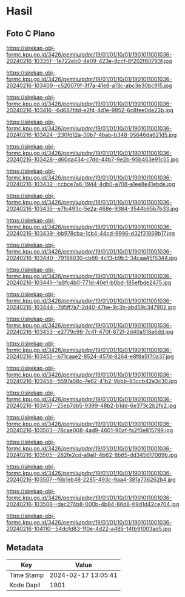 # Hasil

## Foto C Plano

https://sirekap-obj-formc.kpu.go.id/3426/pemilu/pdpr/19/01/01/10/01/1901011001036-20240216-103351--1e722eb0-4e09-423e-8ccf-8f202f60793f.jpg

https://sirekap-obj-formc.kpu.go.id/3426/pemilu/pdpr/19/01/01/10/01/1901011001036-20240216-103409--c520079f-3f7a-41e8-a13c-abc3e30bc915.jpg

https://sirekap-obj-formc.kpu.go.id/3426/pemilu/pdpr/19/01/01/10/01/1901011001036-20240216-103416--6d687fdd-e2f4-4d1e-9952-6c8fee0de23b.jpg

https://sirekap-obj-formc.kpu.go.id/3426/pemilu/pdpr/19/01/01/10/01/1901011001036-20240216-103424--230fd12a-30b7-4bab-b348-05646da621d5.jpg

https://sirekap-obj-formc.kpu.go.id/3426/pemilu/pdpr/19/01/01/10/01/1901011001036-20240216-103428--d60da434-c7dd-44b7-9e2b-95b463e91c55.jpg

https://sirekap-obj-formc.kpu.go.id/3426/pemilu/pdpr/19/01/01/10/01/1901011001036-20240216-103432--ccbce7a6-1944-4db0-a708-a1ee8e41ebde.jpg

https://sirekap-obj-formc.kpu.go.id/3426/pemilu/pdpr/19/01/01/10/01/1901011001036-20240216-103435--e7fc493c-5e2a-468e-9384-3544b65b7b33.jpg

https://sirekap-obj-formc.kpu.go.id/3426/pemilu/pdpr/19/01/01/10/01/1901011001036-20240216-103439--bb978cba-1cb4-44cd-9996-d32f31869b17.jpg

https://sirekap-obj-formc.kpu.go.id/3426/pemilu/pdpr/19/01/01/10/01/1901011001036-20240216-103440--79198030-cb66-4c13-b9b3-34caa4515344.jpg

https://sirekap-obj-formc.kpu.go.id/3426/pemilu/pdpr/19/01/01/10/01/1901011001036-20240216-103441--1a8fc4b0-771d-40e1-b0bd-185efbde2475.jpg

https://sirekap-obj-formc.kpu.go.id/3426/pemilu/pdpr/19/01/01/10/01/1901011001036-20240216-103444--7d5ff7a7-2d40-47be-9c3b-abd59c347902.jpg

https://sirekap-obj-formc.kpu.go.id/3426/pemilu/pdpr/19/01/01/10/01/1901011001036-20240216-103453--e2779c98-7c41-470f-872f-2d40a518a6dd.jpg

https://sirekap-obj-formc.kpu.go.id/3426/pemilu/pdpr/19/01/01/10/01/1901011001036-20240216-103455--b71caae2-8524-457d-8264-e8f8a5f70a37.jpg

https://sirekap-obj-formc.kpu.go.id/3426/pemilu/pdpr/19/01/01/10/01/1901011001036-20240216-103456--5597a58c-7e62-41b2-9bbb-93ccb42e3c30.jpg

https://sirekap-obj-formc.kpu.go.id/3426/pemilu/pdpr/19/01/01/10/01/1901011001036-20240216-103457--25eb7db5-9399-48b2-b1dd-6e373c2b2fe2.jpg

https://sirekap-obj-formc.kpu.go.id/3426/pemilu/pdpr/19/01/01/10/01/1901011001036-20240216-103503--78cae008-4ad9-4601-90af-fa2f0e815799.jpg

https://sirekap-obj-formc.kpu.go.id/3426/pemilu/pdpr/19/01/01/10/01/1901011001036-20240216-103505--282fe2cd-a9a0-4b62-8b85-dd345617089b.jpg

https://sirekap-obj-formc.kpu.go.id/3426/pemilu/pdpr/19/01/01/10/01/1901011001036-20240216-103507--f6b1eb48-2285-493c-9aa4-381a736262b4.jpg

https://sirekap-obj-formc.kpu.go.id/3426/pemilu/pdpr/19/01/01/10/01/1901011001036-20240216-103508--dac274b8-000b-4b84-86d8-69d1d42ce704.jpg

https://sirekap-obj-formc.kpu.go.id/3426/pemilu/pdpr/19/01/01/10/01/1901011001036-20240216-104110--54dcfd83-1f0e-4d22-a485-14fb91003ad5.jpg


## Metadata

| Key        | Value               |
| ---------- | ------------------- |
| Time Stamp | 2024-02-17 13:05:41 |
| Kode Dapil | 1901                |



